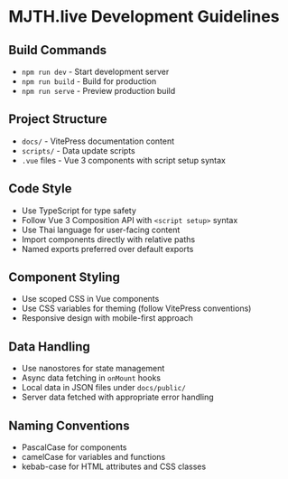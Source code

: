 # MJTH.live Development Guidelines

## Build Commands
- `npm run dev` - Start development server
- `npm run build` - Build for production
- `npm run serve` - Preview production build

## Project Structure
- `docs/` - VitePress documentation content
- `scripts/` - Data update scripts
- `.vue` files - Vue 3 components with script setup syntax

## Code Style
- Use TypeScript for type safety
- Follow Vue 3 Composition API with `<script setup>` syntax
- Use Thai language for user-facing content
- Import components directly with relative paths
- Named exports preferred over default exports

## Component Styling
- Use scoped CSS in Vue components
- Use CSS variables for theming (follow VitePress conventions)
- Responsive design with mobile-first approach

## Data Handling
- Use nanostores for state management
- Async data fetching in `onMount` hooks
- Local data in JSON files under `docs/public/`
- Server data fetched with appropriate error handling

## Naming Conventions
- PascalCase for components
- camelCase for variables and functions
- kebab-case for HTML attributes and CSS classes